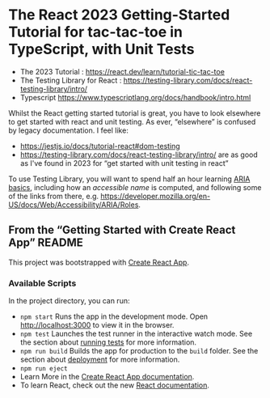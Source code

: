 # The React 2023 Getting-Started Tutorial for tac-tac-toe in TypeScript, with Unit Tests

- The 2023 Tutorial : https://react.dev/learn/tutorial-tic-tac-toe
- The Testing Library for React : https://testing-library.com/docs/react-testing-library/intro/
- Typescript https://www.typescriptlang.org/docs/handbook/intro.html

Whilst the React getting started tutorial is great, you have to look elsewhere to get started with react and unit testing. As ever, “elsewhere” is confused by legacy documentation. I feel like:
- https://jestjs.io/docs/tutorial-react#dom-testing
- https://testing-library.com/docs/react-testing-library/intro/
are as good as I've found in 2023 for “get started with unit testing in react”

To use Testing Library, you will want to spend half an hour learning [ARIA basics](https://www.w3.org/TR/using-aria/), including how an <em>accessible name</em> is computed, and following some of the links from there, e.g. https://developer.mozilla.org/en-US/docs/Web/Accessibility/ARIA/Roles.

## From the “Getting Started with Create React App” README

This project was bootstrapped with [Create React App](https://github.com/facebook/create-react-app).

### Available Scripts
In the project directory, you can run:

- `npm start` Runs the app in the development mode. Open [http://localhost:3000](http://localhost:3000) to view it in the browser.
- `npm test` Launches the test runner in the interactive watch mode. See the section about [running tests](https://facebook.github.io/create-react-app/docs/running-tests) for more information.
- `npm run build` Builds the app for production to the `build` folder. See the section about [deployment](https://facebook.github.io/create-react-app/docs/deployment) for more information.
- `npm run eject`
- Learn More in the [Create React App documentation](https://facebook.github.io/create-react-app/docs/getting-started).
- To learn React, check out the new [React documentation](https://react.dev/).
